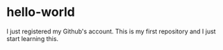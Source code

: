 # hello-world
I just registered my Github's account. This is my first repository and I just start learning this.
